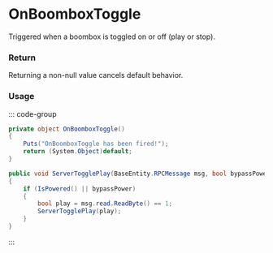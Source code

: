 # OnBoomboxToggle
<Badge type="info" text="Radio"/><Badge type="danger" text="Carbon Compatible"/><Badge type="warning" text="Oxide Compatible"/>
Triggered when a boombox is toggled on or off (play or stop).

### Return
Returning a non-null value cancels default behavior.

### Usage
::: code-group
```csharp [Example]
private object OnBoomboxToggle()
{
	Puts("OnBoomboxToggle has been fired!");
	return (System.Object)default;
}
```
```csharp [Source — Assembly-CSharp @ BoomBox]
public void ServerTogglePlay(BaseEntity.RPCMessage msg, bool bypassPower = false)
{
	if (IsPowered() || bypassPower)
	{
		bool play = msg.read.ReadByte() == 1;
		ServerTogglePlay(play);
	}
}

```
:::
